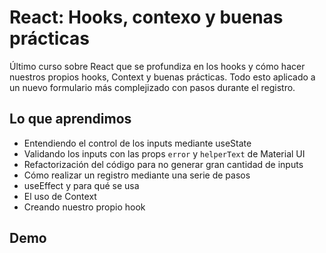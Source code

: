 # React: Hooks, contexo y buenas prácticas

Último curso sobre React que se profundiza en los hooks y cómo hacer nuestros propios hooks, Context y buenas prácticas. Todo esto aplicado a un nuevo formulario más complejizado con pasos durante el registro. 

## Lo que aprendimos

- Entendiendo el control de los inputs mediante useState
- Validando los inputs con las props `error` y `helperText` de Material UI
- Refactorización del código para no generar gran cantidad de inputs
- Cómo realizar un registro mediante una serie de pasos
- useEffect y para qué se usa
- El uso de Context
- Creando nuestro propio hook

## Demo
